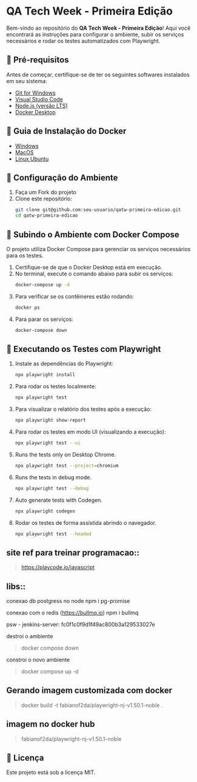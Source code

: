 # QA Tech Week - Primeira Edição

Bem-vindo ao repositório do **QA Tech Week - Primeira Edição**! Aqui você encontrará as instruções para configurar o ambiente, subir os serviços necessários e rodar os testes automatizados com Playwright.

## 📌 Pré-requisitos
Antes de começar, certifique-se de ter os seguintes softwares instalados em seu sistema:

- [Git for Windows](https://gitforwindows.org/)
- [Visual Studio Code](https://code.visualstudio.com/)
- [Node.js (versão LTS)](https://nodejs.org/)
- [Docker Desktop](https://www.docker.com/products/docker-desktop/)

## 🐋 Guia de Instalação do Docker
- [Windows](https://dev.to/papitofernando/instalando-o-docker-no-windows-10-home-ou-professional-com-wsl-2-26m3)
- [MacOS](https://docs.docker.com/desktop/setup/install/mac-install/)
- [Linux Ubuntu](https://docs.docker.com/engine/install/ubuntu/)

## 🚀 Configuração do Ambiente
1. Faça um Fork do projeto
2. Clone este repositório:
   ```sh
   git clone git@github.com:seu-usuario/qatw-primeira-edicao.git
   cd qatw-primeira-edicao
   ```
   
## 🐳 Subindo o Ambiente com Docker Compose
O projeto utiliza Docker Compose para gerenciar os serviços necessários para os testes.

1. Certifique-se de que o Docker Desktop está em execução.
2. No terminal, execute o comando abaixo para subir os serviços:
   ```sh
   docker-compose up -d
   ```
3. Para verificar se os contêineres estão rodando:
   ```sh
   docker ps
   ```
4. Para parar os serviços:
   ```sh
   docker-compose down
   ```

## 🧪 Executando os Testes com Playwright

1. Instale as dependências do Playwright:
   ```sh
   npx playwright install
   ```
   
2. Para rodar os testes localmente:
   ```sh
   npx playwright test
   ```

3. Para visualizar o relatório dos testes após a execução:
   ```sh
   npx playwright show-report
   ```

4. Para rodar os testes em modo UI (visualizando a execução):
   ```sh
   npx playwright test --ui
   ```

5. Runs the tests only on Desktop Chrome.
   ```sh
   npx playwright test --project=chromium
   ```

6. Runs the tests in debug mode.
   ```sh
   npx playwright test --debug
   ```

7. Auto generate tests with Codegen.
   ```sh
   npx playwright codegen
   ```

8. Rodar os testes de forma assistida abrindo o navegador.
   ```sh
   npx playwright test --headed
   ```
## site ref para treinar programacao::
>   https://playcode.io/javascript

## libs::
conexao db postgress no node
npm i pg-promise

conexao com o redis (https://bullmq.io)
npm i bullmq

psw - jenkins-server: fc0f1c0f9d1f49ac800b3a129533027e

destroi o ambiente
> docker compose down 

constroi o novo ambiente
> docker compose up -d 

## Gerando imagem customizada com docker
>  docker build -t fabianof2da/playwright-nj-v1.50.1-noble .
## imagem no docker hub
> fabianof2da/playwright-nj-v1.50.1-noble

## 📄 Licença
Este projeto está sob a licença MIT.
